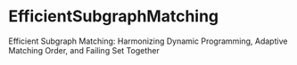 # EfficientSubgraphMatching
Efficient Subgraph Matching: Harmonizing Dynamic Programming, Adaptive Matching Order, and Failing Set Together
